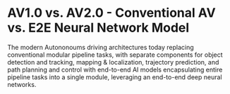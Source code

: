 # AV1.0 vs. AV2.0 - Conventional AV vs. E2E Neural Network Model
The modern Autononoums driving architectures today replacing conventional modular pipeline tasks, with separate components for object detection and tracking, mapping & localization, trajectory prediction, and path planning and control with end-to-end AI models encapsulating entire pipeline tasks into a single module, leveraging an end-to-end deep neural networks.
